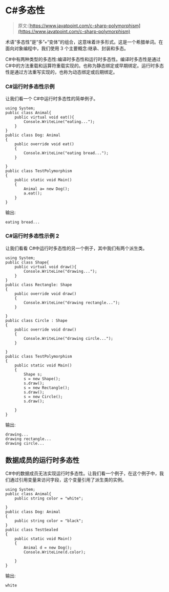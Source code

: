 # C#多态性

> 原文:[https://www.javatpoint.com/c-sharp-polymorphism](https://www.javatpoint.com/c-sharp-polymorphism)

术语“多态性”是“多”+“变体”的组合，这意味着许多形式。这是一个希腊单词。在面向对象编程中，我们使用 3 个主要概念:继承、封装和多态。

C#中有两种类型的多态性:编译时多态性和运行时多态性。编译时多态性是通过 C#中的方法重载和运算符重载实现的。也称为静态绑定或早期绑定。运行时多态性是通过方法重写实现的，也称为动态绑定或后期绑定。

### C#运行时多态性示例

让我们看一个 C#中运行时多态性的简单例子。

```
using System;
public class Animal{
    public virtual void eat(){
        Console.WriteLine("eating...");
    }
}
public class Dog: Animal
{
    public override void eat()
    {
        Console.WriteLine("eating bread...");
    }

}
public class TestPolymorphism
{
    public static void Main()
    {
        Animal a= new Dog();
        a.eat();
    }
}

```

输出:

```
eating bread...

```

### C#运行时多态性示例 2

让我们看看 C#中运行时多态性的另一个例子，其中我们有两个派生类。

```
using System;
public class Shape{
    public virtual void draw(){
        Console.WriteLine("drawing...");
    }
}
public class Rectangle: Shape
{
    public override void draw()
    {
        Console.WriteLine("drawing rectangle...");
    }

}
public class Circle : Shape
{
    public override void draw()
    {
        Console.WriteLine("drawing circle...");
    }

}
public class TestPolymorphism
{
    public static void Main()
    {
        Shape s;
        s = new Shape();
        s.draw();
        s = new Rectangle();
        s.draw();
        s = new Circle();
        s.draw();

    }
}

```

输出:

```
drawing...
drawing rectangle...
drawing circle...

```

## 数据成员的运行时多态性

C#中的数据成员无法实现运行时多态性。让我们看一个例子，在这个例子中，我们通过引用变量来访问字段，这个变量引用了派生类的实例。

```
using System;
public class Animal{
    public string color = "white";

}
public class Dog: Animal
{
    public string color = "black";
}
public class TestSealed
{
    public static void Main()
    {
        Animal d = new Dog();
        Console.WriteLine(d.color);

    }
}

```

输出:

```
white

```